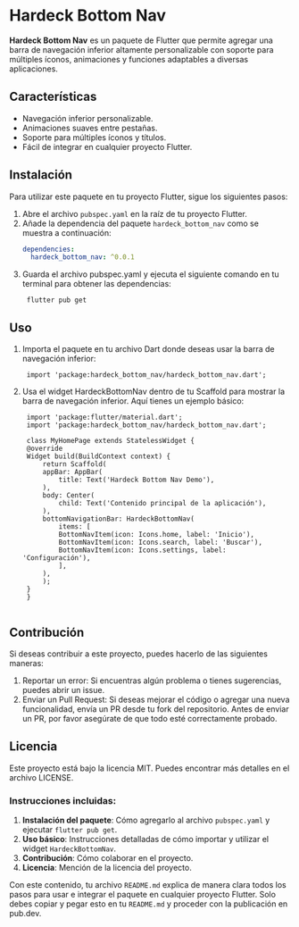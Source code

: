# Hardeck Bottom Nav

**Hardeck Bottom Nav** es un paquete de Flutter que permite agregar una barra de navegación inferior altamente personalizable con soporte para múltiples íconos, animaciones y funciones adaptables a diversas aplicaciones.

## Características

- Navegación inferior personalizable.
- Animaciones suaves entre pestañas.
- Soporte para múltiples íconos y títulos.
- Fácil de integrar en cualquier proyecto Flutter.

## Instalación

Para utilizar este paquete en tu proyecto Flutter, sigue los siguientes pasos:

1. Abre el archivo `pubspec.yaml` en la raíz de tu proyecto Flutter.
2. Añade la dependencia del paquete `hardeck_bottom_nav` como se muestra a continuación:
   ```yaml
   dependencies:
     hardeck_bottom_nav: ^0.0.1
3. Guarda el archivo pubspec.yaml y ejecuta el siguiente comando en tu terminal para obtener las dependencias:
   ```
    flutter pub get
   ```


## Uso
1. Importa el paquete en tu archivo Dart donde deseas usar la barra de navegación inferior:
   ```
    import 'package:hardeck_bottom_nav/hardeck_bottom_nav.dart';

2. Usa el widget HardeckBottomNav dentro de tu Scaffold para mostrar la barra de navegación inferior. Aquí tienes un ejemplo básico:
   ```
    import 'package:flutter/material.dart';
    import 'package:hardeck_bottom_nav/hardeck_bottom_nav.dart';

    class MyHomePage extends StatelessWidget {
    @override
    Widget build(BuildContext context) {
        return Scaffold(
        appBar: AppBar(
            title: Text('Hardeck Bottom Nav Demo'),
        ),
        body: Center(
            child: Text('Contenido principal de la aplicación'),
        ),
        bottomNavigationBar: HardeckBottomNav(
            items: [
            BottomNavItem(icon: Icons.home, label: 'Inicio'),
            BottomNavItem(icon: Icons.search, label: 'Buscar'),
            BottomNavItem(icon: Icons.settings, label: 'Configuración'),
            ],
        ),
        );
    }
    }


## Contribución
Si deseas contribuir a este proyecto, puedes hacerlo de las siguientes maneras:
1. Reportar un error: Si encuentras algún problema o tienes sugerencias, puedes abrir un issue.
2. Enviar un Pull Request: Si deseas mejorar el código o agregar una nueva funcionalidad, envía un PR desde tu fork del repositorio.
Antes de enviar un PR, por favor asegúrate de que todo esté correctamente probado.


## Licencia
Este proyecto está bajo la licencia MIT. Puedes encontrar más detalles en el archivo LICENSE.



### Instrucciones incluidas:
1. **Instalación del paquete**: Cómo agregarlo al archivo `pubspec.yaml` y ejecutar `flutter pub get`.
2. **Uso básico**: Instrucciones detalladas de cómo importar y utilizar el widget `HardeckBottomNav`.
3. **Contribución**: Cómo colaborar en el proyecto.
4. **Licencia**: Mención de la licencia del proyecto.

Con este contenido, tu archivo `README.md` explica de manera clara todos los pasos para usar e integrar el paquete en cualquier proyecto Flutter. Solo debes copiar y pegar esto en tu `README.md` y proceder con la publicación en pub.dev.
